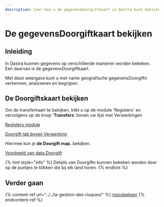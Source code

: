 ```yaml
---
description: Leer hoe u de gegevensDoorgiftkaart in Dastra kunt bekijken.
---
```


# De gegevensDoorgiftkaart bekijken

## Inleiding

In Dastra kunnen gegevens op verschillende manieren worden bekeken. Een daarvan is de gegevensDoorgiftkaart.

Met deze weergave kunt u met name geografische gegevensDoorgiftn verkennen, analyseren en begrijpen.

## De Doorgiftskaart bekijken

Om de transferkaart te bekijken, klikt u op de module 'Registers' en vervolgens op de knop '**Transfers**' boven uw lijst met Verwerkingen &#x20;



[Registers module](<../../..gitbook/assets/image (199).png>)

[Doorgift tab boven Verwerking](<../../..gitbook/assets/Capture web_4-5-2022_101533_app.dastra.eu.jpeg>)

Hiermee kun je **de Doorgift map.** bekijken.

[Voorbeeld van data Doorgift](<../../../.gitbook/assets/image (212).png>)

{% hint style="info" %}
Details van Doorgiftn kunnen bekeken worden door op de puntjes te klikken die bij elk land horen.
{% endhint %}

## Verder gaan

{% content-ref url="../../la-gestion-des-risques/" %}
[risicobeheer](../../la-gestion-des-risques/)
{% endcontent-ref %}